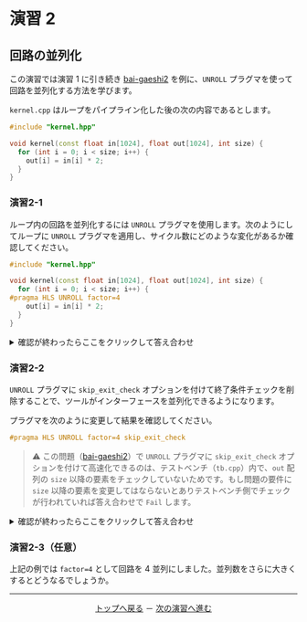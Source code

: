 # 演習 2

## 回路の並列化

この演習では演習 1 に引き続き [bai-gaeshi2](https://acri-vhls-challenge.web.app/challenge/bai-gaeshi2) を例に、`UNROLL` プラグマを使って回路を並列化する方法を学びます。

`kernel.cpp` はループをパイプライン化した後の次の内容であるとします。

```cpp
#include "kernel.hpp"

void kernel(const float in[1024], float out[1024], int size) {
  for (int i = 0; i < size; i++) {
    out[i] = in[i] * 2;
  }
}
```

### 演習2-1

ループ内の回路を並列化するには `UNROLL` プラグマを使用します。次のようにしてループに `UNROLL` プラグマを適用し、サイクル数にどのような変化があるか確認してください。

```cpp
#include "kernel.hpp"

void kernel(const float in[1024], float out[1024], int size) {
  for (int i = 0; i < size; i++) {
#pragma HLS UNROLL factor=4
    out[i] = in[i] * 2;
  }
}
```

<details>
  <summary>確認が終わったらここをクリックして答え合わせ</summary>
  
  上記のコードを採点すると次の結果になります。

  ```
  Bytes of kernel code: 270
  CSim: Pass
  HLS: Pass
  CoSim: Pass
  Resource usage
    FF   : 2057
    LUT  : 3200
    DSP  : 3
    BRAM : 0
    URAM : 0
  Clock period (ns): 1.460
  Clock frequency (MHz): 684
  Simulation cycle: 1381
  Simulation time (ns): 2016.260
  ```
  
  回路を並列化したのにもかかわらず、サイクル数が短縮していません。これはループ回数が未知のとき、配列アクセスを行うインターフェースが並列化されないためです。
</details>

### 演習2-2

`UNROLL` プラグマに `skip_exit_check` オプションを付けて終了条件チェックを削除することで、ツールがインターフェースを並列化できるようになります。

プラグマを次のように変更して結果を確認してください。

```cpp
#pragma HLS UNROLL factor=4 skip_exit_check
```

> :warning: この問題（[bai-gaeshi2](https://acri-vhls-challenge.web.app/challenge/bai-gaeshi2)）で `UNROLL` プラグマに `skip_exit_check` オプションを付けて高速化できるのは、テストベンチ（`tb.cpp`）内で、`out` 配列の `size` 以降の要素をチェックしていないためです。もし問題の要件に `size` 以降の要素を変更してはならないとありテストベンチ側でチェックが行われていれば答え合わせで `Fail` します。

<details>
  <summary>確認が終わったらここをクリックして答え合わせ</summary>
  
  `UNROLL` プラグマに `skip_exit_check` オプションを適用するとサイクル数が短縮します。

  ```
  Bytes of kernel code: 286
  CSim: Pass
  HLS: Pass
  CoSim: Pass
  Resource usage
    FF   : 3388
    LUT  : 4454
    DSP  : 12
    BRAM : 0
    URAM : 0
  Clock period (ns): 1.460
  Clock frequency (MHz): 684
  Simulation cycle: 517
  Simulation time (ns): 754.820
  ```
</details>

### 演習2-3（任意）

上記の例では `factor=4` として回路を 4 並列にしました。並列数をさらに大きくするとどうなるでしょうか。

<hr>
<p align="center"><a href="..">トップへ戻る</a> － <a href="../lab3-interface/">次の演習へ進む</a></p>
